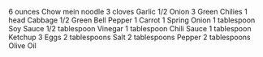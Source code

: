 6 ounces Chow mein noodle
3 cloves Garlic
1/2 Onion
3 Green Chilies
1 head Cabbage
1/2 Green Bell Pepper
1 Carrot
1 Spring Onion
1 tablespoon Soy Sauce
1/2 tablespoon Vinegar
1 tablespoon Chili Sauce
1 tablespoon Ketchup
3 Eggs
2 tablespoons Salt
2 tablespoons Pepper
2 tablespoons Olive Oil